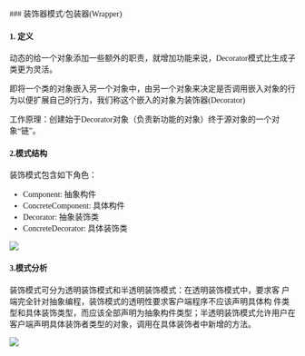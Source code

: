 <font face="微软雅黑">
### 装饰器模式/包装器(Wrapper)

#### 1. 定义
动态的给一个对象添加一些额外的职责，就增加功能来说，Decorator模式比生成子类更为灵活。

即将一个类的对象嵌入另一个对象中，由另一个对象来决定是否调用嵌入对象的行为以便扩展自己的行为，我们称这个嵌入的对象为装饰器(Decorator)

工作原理：创建始于Decorator对象（负责新功能的对象）终于源对象的一个对象“链”。

#### 2.模式结构
装饰模式包含如下角色：

* Component: 抽象构件
* ConcreteComponent: 具体构件
* Decorator: 抽象装饰类
* ConcreteDecorator: 具体装饰类

![](http://i.imgur.com/Vqln3L7.jpg)

#### 3.模式分析
装饰模式可分为透明装饰模式和半透明装饰模式：在透明装饰模式中，要求客 户端完全针对抽象编程，装饰模式的透明性要求客户端程序不应该声明具体构 件类型和具体装饰类型，而应该全部声明为抽象构件类型；半透明装饰模式允许用户在客户端声明具体装饰者类型的对象，调用在具体装饰者中新增的方法。

![](http://i.imgur.com/YjlwZ6u.png)

